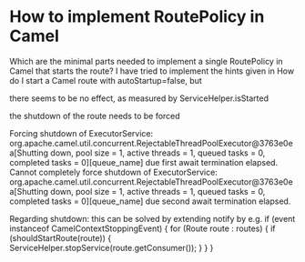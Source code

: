 
# How to implement RoutePolicy in Camel

Which are the minimal parts needed to implement a single RoutePolicy in Camel that starts the route?
I have tried to implement the hints given in How do I start a Camel route with autoStartup=false, but

there seems to be no effect, as measured by ServiceHelper.isStarted

the shutdown of the route needs to be forced

Forcing shutdown of ExecutorService: org.apache.camel.util.concurrent.RejectableThreadPoolExecutor@3763e0ea[Shutting down, pool size = 1, active threads = 1, queued tasks = 0, completed tasks = 0][queue_name] due first await termination elapsed.
Cannot completely force shutdown of ExecutorService: org.apache.camel.util.concurrent.RejectableThreadPoolExecutor@3763e0ea[Shutting down, pool size = 1, active threads = 1, queued tasks = 0, completed tasks = 0][queue_name] due second await termination elapsed.




Regarding shutdown: this can be solved by extending notify by e.g.
  if (event instanceof CamelContextStoppingEvent)
  {
     for (Route route : routes)
     {
        if (shouldStartRoute(route))
        {
           ServiceHelper.stopService(route.getConsumer());
        }
     }
  }


        